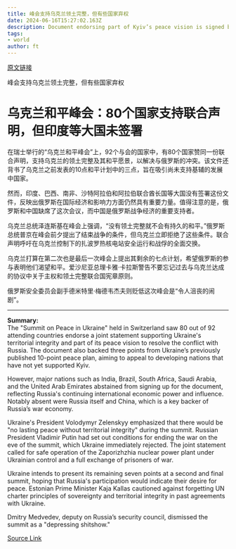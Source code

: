 ```yaml
---
title: 峰会支持乌克兰领土完整，但有些国家弃权
date: 2024-06-16T15:27:02.163Z
description: Document endorsing part of Kyiv’s peace vision is signed by 80 countries, but key refusals highlight Russia’s influence
tags: 
- world
author: ft
---
```


[原文链接](https://ft.com/content/d4cbc3f4-61a8-4fae-b9c7-0d1bd437fa78)

峰会支持乌克兰领土完整，但有些国家弃权

# 乌克兰和平峰会：80个国家支持联合声明，但印度等大国未签署

在瑞士举行的“乌克兰和平峰会”上，92个与会的国家中，有80个国家赞同一份联合声明，支持乌克兰的领土完整及其和平愿景，以解决与俄罗斯的冲突。该文件还背书了乌克兰之前发表的10点和平计划中的三点，旨在吸引尚未支持基辅的发展中国家。

然而，印度、巴西、南非、沙特阿拉伯和阿拉伯联合酋长国等大国没有签署这份文件，反映出俄罗斯在国际经济和影响力方面仍然具有重要力量。值得注意的是，俄罗斯和中国缺席了这次会议，而中国是俄罗斯战争经济的重要支持者。

乌克兰总统泽连斯基在峰会上强调，“没有领土完整就不会有持久的和平。”俄罗斯总统普京在峰会前夕提出了结束战争的条件，但乌克兰立即拒绝了这些条件。联合声明呼吁在乌克兰控制下的扎波罗热核电站安全运行和战俘的全面交换。

乌克兰打算在第二次也是最后一次峰会上提出其剩余的七点计划，希望俄罗斯的参与表明他们渴望和平。爱沙尼亚总理卡雅·卡拉斯警告不要忘记过去与乌克兰达成的协议中关于主权和领土完整联合国宪章原则。

俄罗斯安全委员会副手德米特里·梅德韦杰夫则贬低这次峰会是“令人沮丧的闹剧”。

---

 **Summary:**  
The "Summit on Peace in Ukraine" held in Switzerland saw 80 out of 92 attending countries endorse a joint statement supporting Ukraine's territorial integrity and part of its peace vision to resolve the conflict with Russia. The document also backed three points from Ukraine’s previously published 10-point peace plan, aiming to appeal to developing nations that have not yet supported Kyiv.

However, major nations such as India, Brazil, South Africa, Saudi Arabia, and the United Arab Emirates abstained from signing up for the document, reflecting Russia's continuing international economic power and influence. Notably absent were Russia itself and China, which is a key backer of Russia’s war economy.

Ukraine's President Volodymyr Zelenskyy emphasized that there would be "no lasting peace without territorial integrity" during the summit. Russian President Vladimir Putin had set out conditions for ending the war on the eve of the summit, which Ukraine immediately rejected. The joint statement called for safe operation of the Zaporizhzhia nuclear power plant under Ukrainian control and a full exchange of prisoners of war.

Ukraine intends to present its remaining seven points at a second and final summit, hoping that Russia's participation would indicate their desire for peace. Estonian Prime Minister Kaja Kallas cautioned against forgetting UN charter principles of sovereignty and territorial integrity in past agreements with Ukraine.

Dmitry Medvedev, deputy on Russia’s security council, dismissed the summit as a "depressing shitshow."

[Source Link](https://ft.com/content/d4cbc3f4-61a8-4fae-b9c7-0d1bd437fa78)

